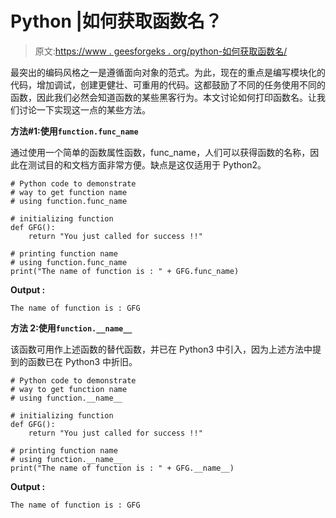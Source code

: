 # Python |如何获取函数名？

> 原文:[https://www . geesforgeks . org/python-如何获取函数名/](https://www.geeksforgeeks.org/python-how-to-get-function-name/)

最突出的编码风格之一是遵循面向对象的范式。为此，现在的重点是编写模块化的代码，增加调试，创建更健壮、可重用的代码。这都鼓励了不同的任务使用不同的函数，因此我们必然会知道函数的某些黑客行为。本文讨论如何打印函数名。让我们讨论一下实现这一点的某些方法。

**方法#1:使用`function.func_name`**

通过使用一个简单的函数属性函数，func_name，人们可以获得函数的名称，因此在测试目的和文档方面非常方便。缺点是这仅适用于 Python2。

```
# Python code to demonstrate
# way to get function name
# using function.func_name

# initializing function
def GFG():
    return "You just called for success !!"

# printing function name 
# using function.func_name
print("The name of function is : " + GFG.func_name)
```

**Output :**

```
The name of function is : GFG

```

**方法 2:使用`function.__name__`**

该函数可用作上述函数的替代函数，并已在 Python3 中引入，因为上述方法中提到的函数已在 Python3 中折旧。

```
# Python code to demonstrate
# way to get function name
# using function.__name__

# initializing function
def GFG():
    return "You just called for success !!"

# printing function name 
# using function.__name__
print("The name of function is : " + GFG.__name__)
```

**Output :**

```
The name of function is : GFG

```